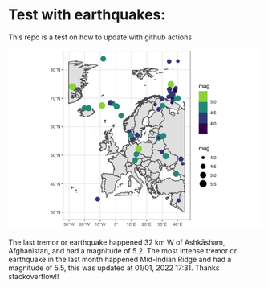 <!-- README.md is generated from README.Rmd. Please edit that file -->

Test with earthquakes:
======================

This repo is a test on how to update with github actions

![](man/figures/README-unnamed-chunk-2-1.png)

The last tremor or earthquake happened 32 km W of Ashkāsham,
Afghanistan, and had a magnitude of 5.2. The most intense tremor or
earthquake in the last month happened Mid-Indian Ridge and had a
magnitude of 5.5, this was updated at 01/01, 2022 17:31. Thanks
stackoverflow!!
